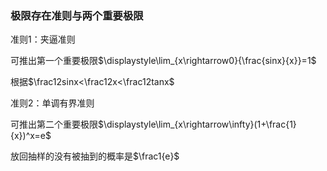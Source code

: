### 极限存在准则与两个重要极限

准则1：夹逼准则

可推出第一个重要极限$\displaystyle\lim_{x\rightarrow0}{\frac{sinx}{x}}=1$

根据$\frac12sinx<\frac12x<\frac12tanx$

准则2：单调有界准则

可推出第二个重要极限$\displaystyle\lim_{x\rightarrow\infty}(1+\frac{1}{x})^x=e$

放回抽样的没有被抽到的概率是$\frac1{e}$